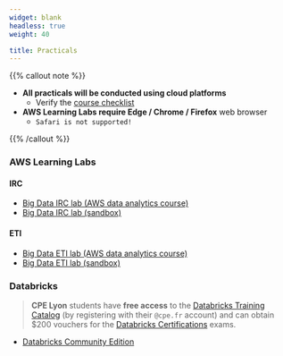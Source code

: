 ```yaml
---
widget: blank
headless: true
weight: 40

title: Practicals
---
```


{{% callout note %}}

* **All practicals will be conducted using cloud platforms**
  * Verify the [course checklist](https://docs.google.com/document/d/1bcJCpcT9-q6e3M1h37gqIPii5jF1dMcph2X8YKvRWUc/edit?usp=sharing)
* **AWS Learning Labs require Edge / Chrome / Firefox** web browser
  * `Safari is not supported!`

{{% /callout %}}

### AWS Learning Labs

#### IRC

* [Big Data IRC lab (AWS data analytics course)](https://awsacademy.instructure.com/courses/23631)
* [Big Data IRC lab (sandbox)](https://awsacademy.instructure.com/courses/27104)

#### ETI

* [Big Data ETI lab (AWS data analytics course)](https://awsacademy.instructure.com/courses/23632)
* [Big Data ETI lab (sandbox)](https://awsacademy.instructure.com/courses/27103)

### Databricks

> **CPE Lyon** students have **free access** to the [Databricks Training Catalog](https://customer-academy.databricks.com/learn/signin) (by registering with their `@cpe.fr` account) and can obtain $200 vouchers for the [Databricks Certifications](https://www.databricks.com/learn/certification) exams.

* [Databricks Community Edition](https://community.cloud.databricks.com)
